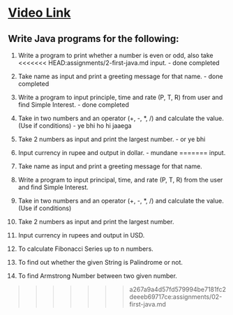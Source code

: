 # [Video Link](https://youtu.be/TAtrPoaJ7gc)

## Write Java programs for the following:

1. Write a program to print whether a number is even or odd, also take
<<<<<<< HEAD:assignments/2-first-java.md
input. - done completed


2. Take name as input and print a greeting message for that name. - done completed


3. Write a program to input principle, time and rate (P, T, R) from user and
find Simple Interest. - done completed


4. Take in two numbers and an operator (+, -, *, /) and calculate the value.
(Use if conditions) - ye bhi ho hi jaaega
5. Take 2 numbers as input and print the largest number. - or ye bhi 
6. Input currency in rupee and output in dollar. - mundane
=======
input.
2. Take name as input and print a greeting message for that name.
3. Write a program to input principal, time, and rate (P, T, R) from the user and
find Simple Interest.
4. Take in two numbers and an operator (+, -, *, /) and calculate the value.
(Use if conditions)
5. Take 2 numbers as input and print the largest number.
6. Input currency in rupees and output in USD.
7. To calculate Fibonacci Series up to n numbers.
8. To find out whether the given String is Palindrome or not.
9. To find Armstrong Number between two given number.
>>>>>>> a267a9a4d57fd579994be7181fc2deeeb69717ce:assignments/02-first-java.md

